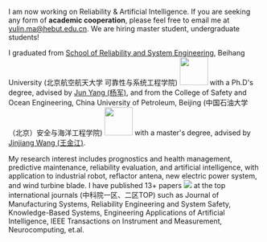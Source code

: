 I am now working on Reliability & Artificial Intelligence. If you are seeking any form of **academic cooperation**, please feel free to email me at [yulin.ma@hebut.edu.cn](yulin.ma@buaa.edu.cn). We are hiring master student, undergraduate students!

I graduated from [School of Reliability and System Engineering](https://rse.buaa.edu.cn/), Beihang University (北京航空航天大学 可靠性与系统工程学院) <img src='./images/microsoft_logo.svg' style="width: 4em;"> with a Ph.D's degree, advised by [Jun Yang (杨军)](https://www.researchgate.net/profile/Jun-Yang-87), and from the College of Safety and Ocean Engineering, China University of Petroleum, Beijing (中国石油大学（北京）安全与海洋工程学院) <img src='./images/microsoft_logo.svg' style="width: 4em;"> with a master's degree, advised by [Jinjiang Wang (王金江)](https://www.researchgate.net/profile/Jinjiang-Wang). 

My research interest includes prognostics and health management, predictive maintenance, reliability evaluation, and artificial intelligence, with application to industrial robot, reflactor antena, new electric power system, and wind turbine blade. I have published 13+ papers <a href='https://scholar.google.com/citations?user=kXzzA10AAAAJ&hl=zh-CN'><img src="https://img.shields.io/endpoint?logo=Google%20Scholar&url=https%3A%2F%2Fcdn.jsdelivr.net%2Fgh%2FRayeRen%2Frayeren.github.io@google-scholar-stats%2Fgs_data_shieldsio.json&labelColor=f6f6f6&color=9cf&style=flat&label=citations"></a> at the top international journals (中科院一区、二区TOP) such as Journal of Manufacturing Systems, Reliability Engineering and System Safety, Knowledge-Based Systems, Engineering Applications of Artificial Intelligence, IEEE Transactions on Instrument and Measurement, Neurocomputing, et.al. 
